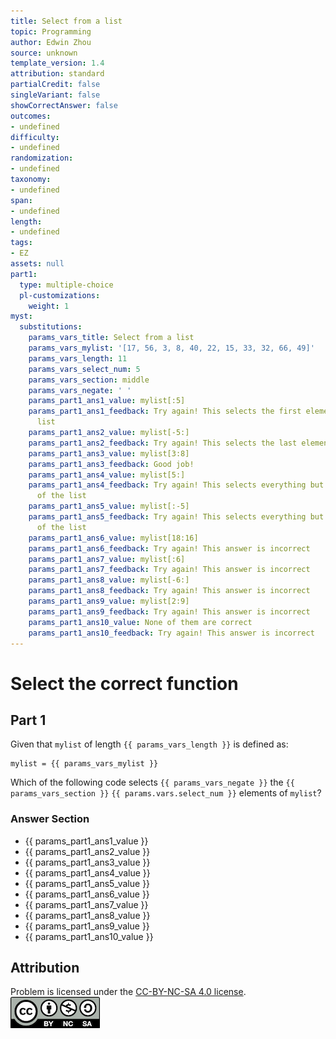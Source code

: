 ```yaml
---
title: Select from a list
topic: Programming
author: Edwin Zhou
source: unknown
template_version: 1.4
attribution: standard
partialCredit: false
singleVariant: false
showCorrectAnswer: false
outcomes:
- undefined
difficulty:
- undefined
randomization:
- undefined
taxonomy:
- undefined
span:
- undefined
length:
- undefined
tags:
- EZ
assets: null
part1:
  type: multiple-choice
  pl-customizations:
    weight: 1
myst:
  substitutions:
    params_vars_title: Select from a list
    params_vars_mylist: '[17, 56, 3, 8, 40, 22, 15, 33, 32, 66, 49]'
    params_vars_length: 11
    params_vars_select_num: 5
    params_vars_section: middle
    params_vars_negate: ' '
    params_part1_ans1_value: mylist[:5]
    params_part1_ans1_feedback: Try again! This selects the first elements of the
      list
    params_part1_ans2_value: mylist[-5:]
    params_part1_ans2_feedback: Try again! This selects the last elements of the list
    params_part1_ans3_value: mylist[3:8]
    params_part1_ans3_feedback: Good job!
    params_part1_ans4_value: mylist[5:]
    params_part1_ans4_feedback: Try again! This selects everything but the first elements
      of the list
    params_part1_ans5_value: mylist[:-5]
    params_part1_ans5_feedback: Try again! This selects everything but the last elements
      of the list
    params_part1_ans6_value: mylist[18:16]
    params_part1_ans6_feedback: Try again! This answer is incorrect
    params_part1_ans7_value: mylist[:6]
    params_part1_ans7_feedback: Try again! This answer is incorrect
    params_part1_ans8_value: mylist[-6:]
    params_part1_ans8_feedback: Try again! This answer is incorrect
    params_part1_ans9_value: mylist[2:9]
    params_part1_ans9_feedback: Try again! This answer is incorrect
    params_part1_ans10_value: None of them are correct
    params_part1_ans10_feedback: Try again! This answer is incorrect
---
```

# Select the correct function

## Part 1

Given that `mylist` of length `{{ params_vars_length }}` is defined as:

```
mylist = {{ params_vars_mylist }}
```

Which of the following code selects `{{ params_vars_negate }}` the `{{ params_vars_section }}` `{{ params.vars.select_num }}` elements of `mylist`?

### Answer Section

- {{ params_part1_ans1_value }}
- {{ params_part1_ans2_value }}
- {{ params_part1_ans3_value }}
- {{ params_part1_ans4_value }}
- {{ params_part1_ans5_value }}
- {{ params_part1_ans6_value }}
- {{ params_part1_ans7_value }}
- {{ params_part1_ans8_value }}
- {{ params_part1_ans9_value }}
- {{ params_part1_ans10_value }}

## Attribution

Problem is licensed under the [CC-BY-NC-SA 4.0 license](https://creativecommons.org/licenses/by-nc-sa/4.0/).<br> ![The Creative Commons 4.0 license requiring attribution-BY, non-commercial-NC, and share-alike-SA license.](https://raw.githubusercontent.com/firasm/bits/master/by-nc-sa.png)